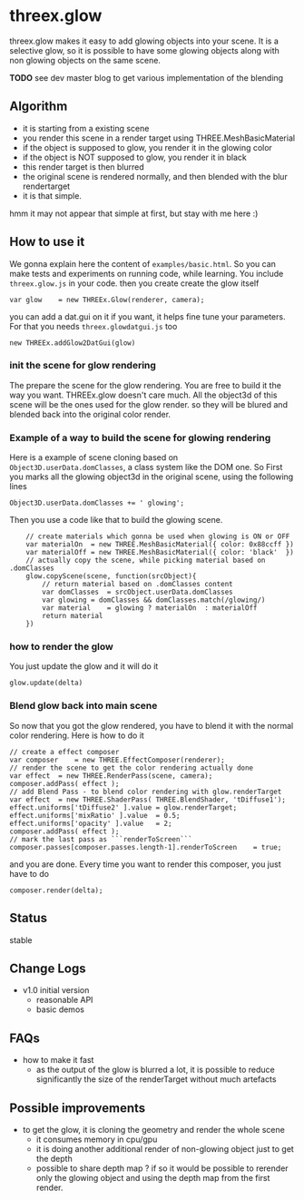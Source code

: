 threex.glow
===========

threex.glow makes it easy to add glowing objects into your scene.
It is a selective glow, so it is possible to have some glowing objects 
along with non glowing objects on the same scene.


**TODO** see dev master blog to get various implementation of the blending

## Algorithm
* it is starting from a existing scene
* you render this scene in a render target using THREE.MeshBasicMaterial
* if the object is supposed to glow, you render it in the glowing color
* if the object is NOT supposed to glow, you render it in black
* this render target is then blurred
* the original scene is rendered normally, and then blended with the blur rendertarget
* it is that simple.

hmm it may not appear that simple at first, but stay with me here :)

## How to use it
We gonna explain here the content of ```examples/basic.html```.
So you can make tests and experiments on running code, while learning.
You include ```threex.glow.js``` in your code.
then you create create the glow itself

```
var glow	= new THREEx.Glow(renderer, camera);
```

you can add a dat.gui on it if you want, it helps fine tune your parameters.
For that you needs ```threex.glowdatgui.js``` too

```
new THREEx.addGlow2DatGui(glow)
```

### init the scene for glow rendering
The prepare the scene for the glow rendering. 
You are free to build it the way you want.
THREEx.glow doesn't care much.
All the object3d of this scene will be the ones used for the glow render.
so they will be blured and blended back into the original color render.

### Example of a way to build the scene for glowing rendering
Here is a example of scene cloning based on ```Object3D.userData.domClasses```,
a class system like the DOM one. 
So First you marks all the glowing object3d in the original scene, using the following lines

```
Object3D.userData.domClasses += ' glowing';
```

Then you use a code like that to build the glowing scene.

```
	// create materials which gonna be used when glowing is ON or OFF
	var materialOn	= new THREE.MeshBasicMaterial({ color: 0x88ccff })
	var materialOff	= new THREE.MeshBasicMaterial({ color: 'black'  })
	// actually copy the scene, while picking material based on .domClasses
	glow.copyScene(scene, function(srcObject){
		// return material based on .domClasses content
		var domClasses	= srcObject.userData.domClasses
		var glowing	= domClasses && domClasses.match(/glowing/)
		var material	= glowing ? materialOn	: materialOff
		return material				
	})
```

### how to render the glow
You just update the glow and it will do it

```
glow.update(delta)
```

### Blend glow back into main scene
So now that you got the glow rendered, you have to blend it with the normal
color rendering. Here is how to do it

```
// create a effect composer
var composer	= new THREE.EffectComposer(renderer);
// render the scene to get the color rendering actually done
var effect	= new THREE.RenderPass(scene, camera);
composer.addPass( effect );
// add Blend Pass - to blend color rendering with glow.renderTarget
var effect	= new THREE.ShaderPass( THREE.BlendShader, 'tDiffuse1');
effect.uniforms['tDiffuse2' ].value	= glow.renderTarget;
effect.uniforms['mixRatio' ].value	= 0.5;
effect.uniforms['opacity' ].value	= 2;
composer.addPass( effect );	
// mark the last pass as ```renderToScreen```
composer.passes[composer.passes.length-1].renderToScreen	= true;
```

and you are done. 
Every time you want to render this composer, you just have to do 

```
composer.render(delta);
```

## Status
stable

## Change Logs
* v1.0 initial version
  * reasonable API
  * basic demos

## FAQs
* how to make it fast
  * as the output of the glow is blurred a lot, it is possible to reduce significantly
  the size of the renderTarget without much artefacts

## Possible improvements
* to get the glow, it is cloning the geometry and render the whole scene
  * it consumes memory in cpu/gpu
  * it is doing another additional render of non-glowing object just to get the depth
  * possible to share depth map ? if so it would be possible to rerender only the glowing object and using the depth map from the first render.

